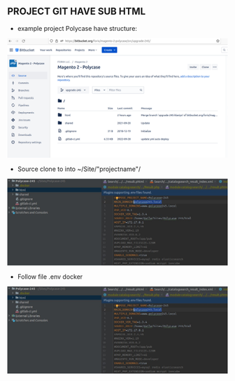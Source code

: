 ## PROJECT GIT HAVE SUB HTML

- example project Polycase have structure:

![](../../imgs/project_sub_html_git_1.png)



- Source clone to into ~/Site/"projectname"/

![](../../imgs/project_sub_html_git_2.jpg)

- Follow file .env docker 

![](../../imgs/project_sub_html_git_2.jpg)

